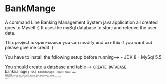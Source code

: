 # BankMange
A command Line Banking Management System java application all created goes to Myself :)
It uses the mySql database to store and reterive the user data. 

This project is open-source you can modify and use this if you want 
but please give me credit :)

You have to install the following setup before running-->
    - JDK 8
    - MySql 5.5
    
You should create a database and table-->
    <code>CREATE DATABASE bankmanage;<code>
    <code>USE bankmanage;<code>
        <code>CREATE TABLE user VALUES<code>
        <code>(accno int not null unique auto_increament, uname varchar(25), dob date, pass varchar(25) not null, mobile bigint not null);<code>
